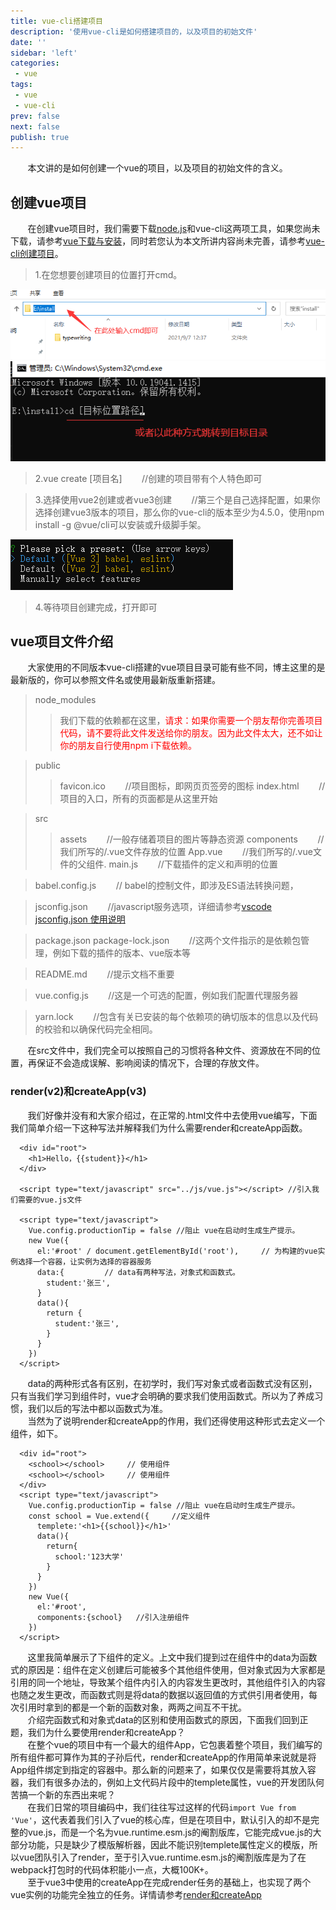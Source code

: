 ```yaml
---
title: vue-cli搭建项目
description: '使用vue-cli是如何搭建项目的，以及项目的初始文件'
date: ''
sidebar: 'left'
categories: 
 - vue
tags: 
 - vue
 - vue-cli
prev: false
next: false
publish: true
---
```


&nbsp;&nbsp;&nbsp;&nbsp;&nbsp;&nbsp;&nbsp;本文讲的是如何创建一个vue的项目，以及项目的初始文件的含义。

## 创建vue项目
&nbsp;&nbsp;&nbsp;&nbsp;&nbsp;&nbsp;&nbsp;在创建vue项目时，我们需要下载[node.js](https://blog.csdn.net/m0_47759019/article/details/121874564)和vue-cli这两项工具，如果您尚未下载，请参考[vue下载与安装](../download//vueDownload.md)，同时若您认为本文所讲内容尚未完善，请参考[vue-cli创建项目](https://blog.csdn.net/qq_52959651/article/details/111047636)。

> 1.在您想要创建项目的位置打开cmd。  

![进入目标目录](../imgs/createVue/create1.png)  
![进入目标目录](../imgs/createVue/c2.png)  

> 2.vue create [项目名] &nbsp;&nbsp;&nbsp;&nbsp;&nbsp;&nbsp;&nbsp;//创建的项目带有个人特色即可  

> 3.选择使用vue2创建或者vue3创建 &nbsp;&nbsp;&nbsp;&nbsp;&nbsp;&nbsp;&nbsp;//第三个是自己选择配置，如果你选择创建vue3版本的项目，那么你的vue-cli的版本至少为4.5.0，使用npm install -g @vue/cli可以安装或升级脚手架。

![选择vue版本](../imgs/createVue/c3.png)

> 4.等待项目创建完成，打开即可

## vue项目文件介绍

&nbsp;&nbsp;&nbsp;&nbsp;&nbsp;&nbsp;&nbsp;大家使用的不同版本vue-cli搭建的vue项目目录可能有些不同，博主这里的是最新版的，你可以参照文件名或使用最新版重新搭建。
>node_modules
>>我们下载的依赖都在这里，<span style="color:red">请求：如果你需要一个朋友帮你完善项目代码，请不要将此文件发送给你的朋友。因为此文件太大，还不如让你的朋友自行使用npm i下载依赖。</span>

>public
>>favicon.ico &nbsp;&nbsp;&nbsp;&nbsp;&nbsp;&nbsp;&nbsp;//项目图标，即网页页签旁的图标
>>index.html &nbsp;&nbsp;&nbsp;&nbsp;&nbsp;&nbsp;&nbsp;//项目的入口，所有的页面都是从这里开始

>src
>>assets &nbsp;&nbsp;&nbsp;&nbsp;&nbsp;&nbsp;&nbsp;//一般存储着项目的图片等静态资源
>>components &nbsp;&nbsp;&nbsp;&nbsp;&nbsp;&nbsp;&nbsp;//我们所写的/.vue文件存放的位置
>>App.vue &nbsp;&nbsp;&nbsp;&nbsp;&nbsp;&nbsp;&nbsp;//我们所写的\/.vue文件的父组件.
>>main.js &nbsp;&nbsp;&nbsp;&nbsp;&nbsp;&nbsp;&nbsp;//下载插件的定义和声明的位置

>babel.config.js &nbsp;&nbsp;&nbsp;&nbsp;&nbsp;&nbsp;&nbsp;// babel的控制文件，即涉及ES语法转换问题，

>jsconfig.json &nbsp;&nbsp;&nbsp;&nbsp;&nbsp;&nbsp;&nbsp;//javascript服务选项，详细请参考[vscode jsconfig.json 使用说明](https://blog.csdn.net/zengzeng011/article/details/103889282)

>package.json 
>package-lock.json &nbsp;&nbsp;&nbsp;&nbsp;&nbsp;&nbsp;&nbsp;//这两个文件指示的是依赖包管理，例如下载的插件的版本、vue版本等

>README.md &nbsp;&nbsp;&nbsp;&nbsp;&nbsp;&nbsp;&nbsp;//提示文档不重要

>vue.config.js &nbsp;&nbsp;&nbsp;&nbsp;&nbsp;&nbsp;&nbsp;//这是一个可选的配置，例如我们配置代理服务器

>yarn.lock &nbsp;&nbsp;&nbsp;&nbsp;&nbsp;&nbsp;&nbsp;//包含有关已安装的每个依赖项的确切版本的信息以及代码的校验和以确保代码完全相同。

&nbsp;&nbsp;&nbsp;&nbsp;&nbsp;&nbsp;&nbsp;在src文件中，我们完全可以按照自己的习惯将各种文件、资源放在不同的位置，再保证不会造成误解、影响阅读的情况下，合理的存放文件。

### render(v2)和createApp(v3)
&nbsp;&nbsp;&nbsp;&nbsp;&nbsp;&nbsp;&nbsp;我们好像并没有和大家介绍过，在正常的.html文件中去使用vue编写，下面我们简单介绍一下这种写法并解释我们为什么需要render和createApp函数。
```
  <div id="root">
    <h1>Hello，{{student}}</h1>
  </div>

  <script type="text/javascript" src="../js/vue.js"></script> //引入我们需要的vue.js文件

  <script type="text/javascript">
    Vue.config.productionTip = false //阻止 vue在启动时生成生产提示。
    new Vue({
      el:'#root' / document.getElementById('root'),     // 为构建的vue实例选择一个容器，让实例为选择的容器服务
      data:{         // data有两种写法，对象式和函数式。
        student:'张三',
      }
      data(){
        return {
          student:'张三',
        }
      }
    })
  </script>
```
&nbsp;&nbsp;&nbsp;&nbsp;&nbsp;&nbsp;&nbsp;data的两种形式各有区别，在初学时，我们写对象式或者函数式没有区别，只有当我们学习到组件时，vue才会明确的要求我们使用函数式。所以为了养成习惯，我们以后的写法中都以函数式为准。  
&nbsp;&nbsp;&nbsp;&nbsp;&nbsp;&nbsp;&nbsp;当然为了说明render和createApp的作用，我们还得使用这种形式去定义一个组件，如下。  
```
  <div id="root">
    <school></school>     // 使用组件
    <school></school>     // 使用组件
  </div>
  <script type="text/javascript">
    Vue.config.productionTip = false //阻止 vue在启动时生成生产提示。
    const school = Vue.extend({     //定义组件
      templete:'<h1>{{school}}</h1>'
      data(){
        return{
          school:'123大学'
        }
      }
    })
    new Vue({
      el:'#root',
      components:{school}   //引入注册组件
    })
  </script>
```
&nbsp;&nbsp;&nbsp;&nbsp;&nbsp;&nbsp;&nbsp;这里我简单展示了下组件的定义。上文中我们提到过在组件中的data为函数式的原因是：组件在定义创建后可能被多个其他组件使用，但对象式因为大家都是引用的同一个地址，导致某个组件内引入的内容发生更改时，其他组件引入的内容也随之发生更改，而函数式则是将data的数据以返回值的方式供引用者使用，每次引用时拿到的都是一个新的函数对象，两两之间互不干扰。    
&nbsp;&nbsp;&nbsp;&nbsp;&nbsp;&nbsp;&nbsp;介绍完函数式和对象式data的区别和使用函数式的原因，下面我们回到正题，我们为什么要使用render和createApp？  
&nbsp;&nbsp;&nbsp;&nbsp;&nbsp;&nbsp;&nbsp;在整个vue的项目中有一个最大的组件App，它包裹着整个项目，我们编写的所有组件都可算作为其的子孙后代，render和createApp的作用简单来说就是将App组件绑定到指定的容器中。那么新的问题来了，如果仅仅是需要将其放入容器，我们有很多办法的，例如上文代码片段中的templete属性，vue的开发团队何苦搞一个新的东西出来呢？  
&nbsp;&nbsp;&nbsp;&nbsp;&nbsp;&nbsp;&nbsp;在我们日常的项目编码中，我们往往写过这样的代码`import Vue from 'Vue'`，这代表着我们引入了vue的核心库，但是在项目中，默认引入的却不是完整的vue.js，而是一个名为vue.runtime.esm.js的阉割版库，它能完成vue.js的大部分功能，只是缺少了模版解析器，因此不能识别templete属性定义的模版，所以vue团队引入了render，至于引入vue.runtime.esm.js的阉割版库是为了在webpack打包时的代码体积能小一点，大概100K+。  
&nbsp;&nbsp;&nbsp;&nbsp;&nbsp;&nbsp;&nbsp;至于vue3中使用的createApp在完成render任务的基础上，也实现了两个vue实例的功能完全独立的任务。详情请参考[render和createApp](https://www.csdn.net/tags/NtTaUg3sMzQ1NzctYmxvZwO0O0OO0O0O.html)